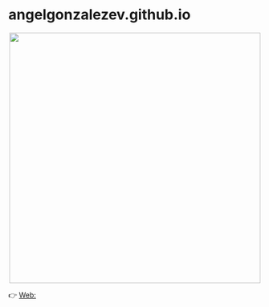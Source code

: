 # angelgonzalezev.github.io

<p align="center">
  <img src="https://user-images.githubusercontent.com/27366182/211090044-8757d141-ee4f-4d1f-adab-9d1a55cc7792.png" width="500">
</p>

👉  [Web: ](https://angelgonzalezev.github.io/)

